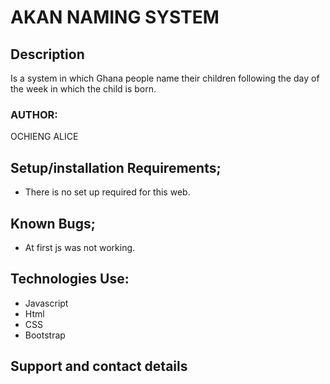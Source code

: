 # AKAN NAMING SYSTEM
## Description
Is a system in which Ghana people name their children following the day of the week in which the child is born.
### AUTHOR:
OCHIENG ALICE
## Setup/installation Requirements;
* There is no set up required for this web.
## Known Bugs;
* At first js was not working.
## Technologies Use:
 * Javascript
 * Html
 * CSS
 * Bootstrap
 ## Support and contact details